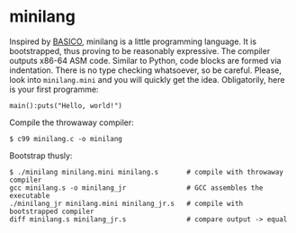 # minilang

Inspired by [BASICO](http://www.andreadrian.de/tbng/index.html), minilang is a little programming language.
It is bootstrapped, thus proving to be reasonably expressive. The compiler outputs x86-64 ASM code.
Similar to Python, code blocks are formed via indentation. There is no type checking whatsoever, so be careful.
Please, look into `minilang.mini` and you will quickly get the idea. Obligatorily, here is your first programme:

	main():puts("Hello, world!")

Compile the throwaway compiler:

	$ c99 minilang.c -o minilang

Bootstrap thusly:

	$ ./minilang minilang.mini minilang.s		# compile with throwaway compiler
	gcc minilang.s -o minilang_jr				# GCC assembles the executable
	./minilang_jr minilang.mini minilang_jr.s	# compile with bootstrapped compiler
	diff minilang.s minilang_jr.s				# compare output -> equal

